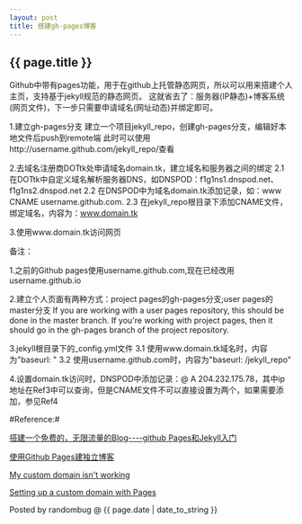 ```yaml
---
layout: post 
title: 搭建gh-pages博客
---
```


<h2>{{ page.title }}</h2>

Github中带有pages功能，用于在github上托管静态网页，所以可以用来搭建个人主页，支持基于jekyll规范的静态网页。
这就省去了：服务器(IP静态)+博客系统(网页文件)，下一步只需要申请域名(网址动态)并绑定即可。

1.建立gh-pages分支
    建立一个项目jekyll_repo，创建gh-pages分支，编辑好本地文件后push到remote端
    此时可以使用http://username.github.com/jekyll_repo/查看

2.去域名注册商DOTtk处申请域名domain.tk，建立域名和服务器之间的绑定
    2.1 在DOTtk中自定义域名解析服务器DNS，如DNSPOD：f1g1ns1.dnspod.net、f1g1ns2.dnspod.net
    2.2 在DNSPOD中为域名domain.tk添加记录，如：www CNAME username.github.com.
    2.3 在jekyll_repo根目录下添加CNAME文件，绑定域名，内容为：www.domain.tk

3.使用www.domain.tk访问网页

备注：

1.之前的Github pages使用username.github.com,现在已经改用username.github.io

2.建立个人页面有两种方式：project pages的gh-pages分支;user pages的master分支
If you are working with a user pages repository, this should be done in the master branch. If you're working with project pages, then it should go in the gh-pages branch of the project repository.

3.jekyll根目录下的_config.yml文件
    3.1 使用www.domain.tk域名时，内容为"baseurl: "
    3.2 使用username.github.com时，内容为"baseurl: /jekyll_repo"

4.设置domain.tk访问时，DNSPOD中添加记录：@ A 204.232.175.78，其中ip地址在Ref3中可以查询，但是CNAME文件不可以直接设置为两个，如果需要添加，参见Ref4


#Reference:#

[搭建一个免费的，无限流量的Blog----github Pages和Jekyll入门](http://www.ruanyifeng.com/blog/2012/08/blogging_with_jekyll.html)

[使用Github Pages建独立博客](http://beiyuu.com/github-pages/)

[My custom domain isn't working](https://help.github.com/articles/my-custom-domain-isn-t-working)

[Setting up a custom domain with Pages](https://help.github.com/articles/setting-up-a-custom-domain-with-pages)

<p>Posted by randombug @ {{ page.date | date_to_string }}</p>

